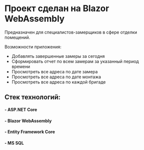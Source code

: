 <h1><b>Проект сделан на Blazor WebAssembly</b></h1>

Предназначен для специалистов-замерщиков в сфере отделки помещений.

Возможности приложения:

- Добавлять завершенные замеры за сегодня
- Сформировать отчет по всем замерам за указанный период времени
- Просмотреть все адреса по дате замера
- Просмотреть все адреса по дате монтажа
- Просмотреть все адреса по каждой бригаде

<h2>Стек технологий:</h2>
<h4>- ASP.NET Core</h4>
<h4>- Blazor WebAssembly</h4>
<h4>- Entity Framework Core</h4>
<h4>- MS SQL</h4>
